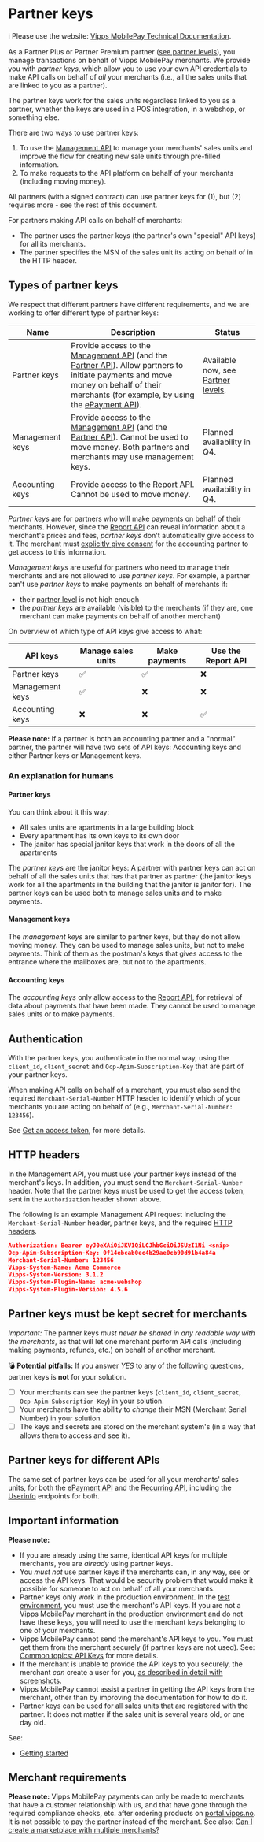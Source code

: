 <!-- START_METADATA
---
title: Partner keys
sidebar_label: Partner keys
description: Vipps MobilePay partner keys
sidebar_position: 20
pagination_next: null
pagination_prev: null
---
END_METADATA -->

# Partner keys

<!-- START_COMMENT -->
ℹ️ Please use the website:
[Vipps MobilePay Technical Documentation](https://developer.vippsmobilepay.com/docs/partner/).
<!-- END_COMMENT -->

As a Partner Plus or Partner Premium partner ([see partner levels](https://developer.vippsmobilepay.com/docs/partner/partner-level-up/)), you manage transactions on behalf of Vipps MobilePay merchants.
We provide you with *partner keys*, which allow you to use your own API credentials to
make API calls on behalf of *all* your merchants
(i.e., all the sales units that are linked to you as a partner).

The partner keys work for the sales units regardless linked to you as a partner,
whether the keys are used in a POS integration, in a webshop, or something else.

There are two ways to use partner keys:

1. To use the
   [Management API](https://developer.vippsmobilepay.com/docs/APIs/management-api/)
   to manage your merchants' sales units and improve the flow for creating new sale units through pre-filled information.
2. To make requests to the API platform on behalf of your merchants (including moving money).

All partners (with a signed contract) can use partner keys for (1),
but (2) requires more - see the rest of this document.

For partners making API calls on behalf of merchants:

* The partner uses the partner keys (the partner's own "special" API keys) for all its merchants.
* The partner specifies the MSN of the sales unit its acting on behalf of in the HTTP header.

## Types of partner keys

We respect that different partners have different requirements, and we are
working to offer different type of partner keys:

| Name          | Description | Status |
| ------------- | ----------- | ------ |
| Partner keys | Provide access to the [Management API](https://developer.vippsmobilepay.com/docs/APIs/management-api/) (and the [Partner API](https://developer.vippsmobilepay.com/docs/APIs/partner-api)). Allow partners to initiate payments and move money on behalf of their merchants (for example, by using the [ePayment API](https://developer.vippsmobilepay.com/docs/APIs/epayment-api)). | Available now, see [Partner levels](https://developer.vippsmobilepay.com/docs/partner/partner-level-up/). |
| Management keys | Provide access to the [Management API](https://developer.vippsmobilepay.com/docs/APIs/management-api/) (and the [Partner API](https://developer.vippsmobilepay.com/docs/APIs/partner-api)). Cannot be used to move money. Both partners and merchants may use management keys. | Planned availability in Q4. |
| Accounting keys | Provide access to the [Report API](https://developer.vippsmobilepay.com/docs/APIs/report-api). Cannot be used to move money. | Planned availability in Q4. |

*Partner keys* are for partners who will make payments on behalf of their merchants.
However, since the [Report API](https://developer.vippsmobilepay.com/docs/APIs/report-api) can
reveal information about a merchant's prices and fees,
*partner keys* don't automatically give access to it. The merchant must
[explicitly give consent](https://developer.vippsmobilepay.com/docs/APIs/report-api/api-guide/overview/#give-access-to-an-accounting-partner)
 for the accounting partner to get access to this information.

*Management keys* are useful for partners who need to manage their merchants
and are not allowed to use *partner keys*. For example, a partner can't use *partner keys*
to make payments on behalf of merchants if:

* their [partner level](partner-level-up.md) is not high enough
* the *partner keys* are available (visible) to the merchants (if they are, one merchant can make payments on behalf of another merchant)

On overview of which type of API keys give access to what:

| API keys        | Manage sales units | Make payments | Use the Report API |
| --------------- | ------------------ | ------------- | ------------------ |
| Partner keys    | ✅                 | ✅             | ❌                 |
| Management keys | ✅                 | ❌             | ❌                 |
| Accounting keys | ❌                 | ❌             | ✅                 |

**Please note:** If a partner is both an accounting partner and a "normal" partner,
the partner will have two sets of API keys: Accounting keys and either Partner keys
or Management keys.

### An explanation for humans

#### Partner keys

You can think about it this way:

* All sales units are apartments in a large building block
* Every apartment has its own keys to its own door
* The janitor has special janitor keys that work in the doors of all the apartments

The *partner keys* are the janitor keys: A partner with partner keys can
act on behalf of all the sales units that has that partner as partner
(the janitor keys work for all the apartments in the building that the janitor is janitor for).
The partner keys can be used both to manage sales units and to make payments.

#### Management keys

The *management keys* are similar to partner keys, but they do not allow moving money.
They can be used to manage sales units, but not to make payments.
Think of them as the postman's keys that gives access to the entrance where the mailboxes are,
but not to the apartments.

#### Accounting keys

The *accounting keys* only allow access to the
[Report API](https://developer.vippsmobilepay.com/docs/APIs/report-api),
for retrieval of data about payments that have been made.
They cannot be used to manage sales units or to make payments.

## Authentication

With the partner keys, you authenticate in the normal way,
using the `client_id`, `client_secret` and `Ocp-Apim-Subscription-Key` that are
part of your partner keys.

When making API calls on behalf of a merchant,
you must also send the required `Merchant-Serial-Number` HTTP header to identify
which of your merchants you are acting on behalf of (e.g.,
`Merchant-Serial-Number: 123456`).

See
[Get an access token](https://developer.vippsmobilepay.com/docs/APIs/access-token-api#get-an-access-token),
for more details.

## HTTP headers

In the Management API, you must use your partner keys instead of the merchant's keys.
In addition, you must send the `Merchant-Serial-Number` header.
Note that the partner keys must be used to get the access token, sent in the
`Authorization` header shown above.

The following is an example Management API request including the `Merchant-Serial-Number` header, partner keys, and the required
[HTTP headers](https://developer.vippsmobilepay.com/docs/common-topics/http-headers).

```json
Authorization: Bearer eyJ0eXAiOiJKV1QiLCJhbGciOiJSUzI1Ni <snip>
Ocp-Apim-Subscription-Key: 0f14ebcab0ec4b29ae0cb90d91b4a84a
Merchant-Serial-Number: 123456
Vipps-System-Name: Acme Commerce
Vipps-System-Version: 3.1.2
Vipps-System-Plugin-Name: acme-webshop
Vipps-System-Plugin-Version: 4.5.6
```

## Partner keys must be kept secret for merchants

*Important:* The partner keys *must never be shared in any readable way with
the merchants*, as that will let one merchant perform API calls (including
making payments, refunds, etc.) on behalf of another merchant.

:bomb: **Potential pitfalls:**
If you answer *YES* to any of the following questions, partner keys is **not** for your solution.

* [ ] Your merchants can see the partner keys (`client_id`, `client_secret`, `Ocp-Apim-Subscription-Key`) in your solution.
* [ ] Your merchants have the ability to *change* their MSN (Merchant Serial Number) in your solution.
* [ ] The keys and secrets are stored on the merchant system's (in a way that allows them to access and see it).

## Partner keys for different APIs

The same set of partner keys can be used for all your merchants' sales units, for both the
[ePayment API](https://developer.vippsmobilepay.com/docs/APIs/epayment-api/)
and the
[Recurring API](https://developer.vippsmobilepay.com/docs/APIs/recurring-api),
including the
[Userinfo](https://developer.vippsmobilepay.com/docs/APIs/userinfo-api)
endpoints for both.

## Important information

**Please note:**

* If you are already using the same, identical API keys for multiple
  merchants, you are *already* using partner keys.
* You *must not*
  use partner keys if the merchants can, in any way, see or access the API keys.
  That would be security problem that would make it possible for someone to act
  on behalf of all your merchants.
* Partner keys only work in the production environment. In the
  [test environment](https://developer.vippsmobilepay.com/docs/test-environment),
  you must use the merchant's API keys.
  If you are not a Vipps MobilePay merchant in the production environment and do not have
  these keys, you will need to use the merchant keys belonging to one of your
  merchants.
* Vipps MobilePay cannot send the merchant's API keys to you. You must get them from the
  merchant securely (if partner keys are not used).
  See:
  [Common topics: API Keys](https://developer.vippsmobilepay.com/docs/common-topics/api-keys#getting-the-api-keys)
  for more details.
* If the merchant is unable to provide the API keys to you securely, the merchant *can* create a user for you,
  [as described in detail with screenshots](add-portal-user.md).
* Vipps MobilePay cannot assist a partner in getting the API keys from the merchant,
  other than by improving the documentation for how to do it.
* Partner keys can be used for all sales units that are registered with the partner.
  It does not matter if the sales unit is several years old, or one day old.

See:

* [Getting started](https://developer.vippsmobilepay.com/docs/getting-started)

## Merchant requirements

**Please note:** Vipps MobilePay payments can only be made to merchants that have a
customer relationship with us, and that have gone through the required
compliance checks, etc. after ordering products on
[portal.vipps.no](https://portal.vipps.no).
It is not possible to pay the partner instead of the merchant. See also:
[Can I create a marketplace with multiple merchants?](https://developer.vippsmobilepay.com/docs/faqs/users-and-payments-faq#can-i-create-a-marketplace-with-multiple-merchants)
